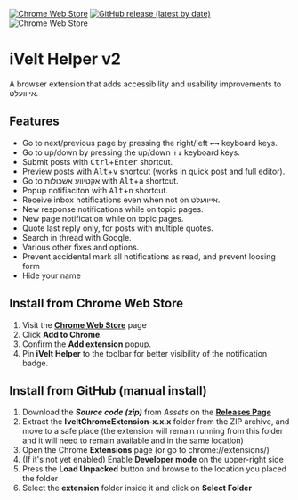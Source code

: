 [![Chrome Web Store](https://img.shields.io/chrome-web-store/v/ahidenbhdkloaingggdcijofobjboopi?label=Chrome%20Web%20Store%20Version&style=flat-square&color=66bb6a)](https://chromewebstore.google.com/detail/ivelt-helper-v2/ahidenbhdkloaingggdcijofobjboopi)
[![GitHub release (latest by date)](https://img.shields.io/github/v/release/mordechairoth/IveltChromeExtension?label=GitHub%20Release%20Version&style=flat-square&color=42a5f5)](https://github.com/chucem/IveltChromeExtension/releases/latest/) 
![Chrome Web Store](https://img.shields.io/chrome-web-store/users/ahidenbhdkloaingggdcijofobjboopi?label=Users&style=flat-square&color=9575cd)

# iVelt Helper v2
A browser extension that adds accessibility and usability improvements to אייוועלט.

## Features
* Go to next/previous page by pressing the right/left <kbd>←</kbd><kbd>→</kbd> keyboard keys.
* Go to up/down by pressing the up/down <kbd>↑</kbd><kbd>↓</kbd> keyboard keys.
* Submit posts with <kbd>Ctrl</kbd>+<kbd>Enter</kbd> shortcut.
* Preview posts with <kbd>Alt</kbd>+<kbd>v</kbd> shortcut (works in quick post and full editor).
* Go to אקטיווע אשכולות with <kbd>Alt</kbd>+<kbd>a</kbd> shortcut.
* Popup notifiaciton with <kbd>Alt</kbd>+<kbd>n</kbd> shortcut.
* Receive inbox notifications even when not on אייוועלט. 
* New response notifications while on topic pages.
* New page notification while on topic pages.
* Quote last reply only, for posts with multiple quotes.
* Search in thread with Google.
* Various other fixes and options.
* Prevent accidental mark all notifications as read, and prevent loosing form
* Hide your name 

## Install from Chrome Web Store
1. Visit the **[Chrome Web Store](https://chromewebstore.google.com/detail/ivelt-helper-v2/ahidenbhdkloaingggdcijofobjboopi)** page
2. Click **Add to Chrome**.
3. Confirm the **Add extension** popup.
4. Pin **iVelt Helper** to the toolbar for better visibility of the notification badge.


## Install from GitHub (manual install)
1. Download the **_Source code (zip)_** from _Assets_ on the **[Releases Page](https://github.com/chucem/IveltChromeExtension/releases/latest/)** 
2. Extract the **IveltChromeExtension-x.x.x** folder from the ZIP archive, and move to a safe place (the extension will remain running from this folder and it will need to remain available and in the same location)
3. Open the Chrome **Extensions** page (or go to chrome://extensions/)
4. (If it's not yet enabled) Enable **Developer mode** on the upper-right side
5. Press the **Load Unpacked** button and browse to the location you placed the folder
6. Select the **extension** folder inside it and click on **Select Folder**
